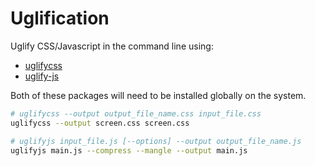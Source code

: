# Uglification

Uglify CSS/Javascript in the command line using:

- [uglifycss](https://www.npmjs.com/package/uglifycss)
- [uglify-js](https://www.npmjs.com/package/uglify-js)

Both of these packages will need to be installed globally on the system.

```bash
# uglifycss --output output_file_name.css input_file.css
uglifycss --output screen.css screen.css

# uglifyjs input_file.js [--options] --output output_file_name.js
uglifyjs main.js --compress --mangle --output main.js
```

